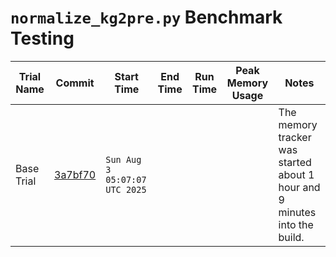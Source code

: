 # `normalize_kg2pre.py` Benchmark Testing
Trial Name | Commit | Start Time | End Time | Run Time | Peak Memory Usage | Notes
--|--|--|--|--|--|--
Base Trial | [3a7bf70](https://github.com/Translator-CATRAX/stitch/commit/3a7bf70f0dafbc7c955196e6cb30b2f8bfce604d) | `Sun Aug  3 05:07:07 UTC 2025` | | | | The memory tracker was started about 1 hour and 9 minutes into the build.